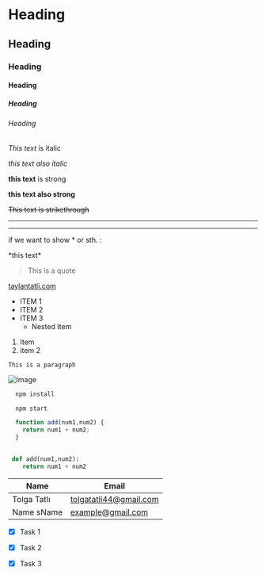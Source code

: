 <!-- Headings -->

# Heading 
## Heading
### Heading
#### Heading
##### Heading
###### Heading


<!-- Italics -->

*This text* is italic

_this text also italic_

<!-- Strong -->

**this text** is strong

__this text also strong__


<!-- Strikethrough -->

~~This text is strikethrough~~

<!-- Horizontal Rule -->

---
___

if we want to show * or sth. :

\*this text\*



<!-- Blockquote -->

>This is a quote




<!-- Links -->

[taylantatli.com](http://tatli.me "Tatli.me")


<!-- UL -->


* ITEM 1
* ITEM 2
* ITEM 3 
  * Nested Item

<!-- OL -->

1. Item
1. item 2

<!-- INLINE CODE BLOCKS -->

`This is a paragraph`


![Image](https://tatli.me/img/profile.webp)



<!-- GitHub Markdown -->


<!-- Code Blocks -->

```bash
  npm install 

  npm start
```


```javascript
  function add(num1,num2) {
    return num1 + num2;
  }
``` 


```python
 
 def add(num1,num2):
    return num1 + num2
```


<!-- Tables -->

| Name        | Email                    |
| ---------   | -----------------------  |
| Tolga Tatlı | tolgatatli44@gmail.com   |
| Name sName  | example@gmail.com        |



<!-- Task List -->

* [x] Task 1
* [x] Task 2
* [x] Task 3


